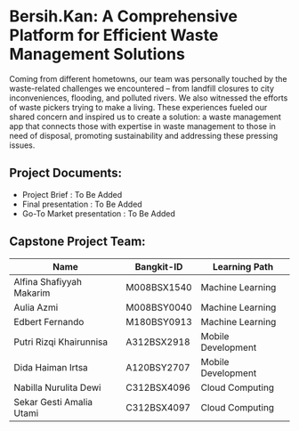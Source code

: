 # Bersih.Kan: A Comprehensive Platform for Efficient Waste Management Solutions

<!--![Mock-Up Application](https://drive.google.com/file/d/1dtXbVpg4yiehQidr4DG7jfLO1UHkgocG/view?usp=sharing)-->

Coming from different hometowns, our team was personally touched by the waste-related challenges we encountered – from landfill closures to city inconveniences, flooding, and polluted rivers. We also witnessed the efforts of waste pickers trying to make a living. These experiences fueled our shared concern and inspired us to create a solution: a waste management app that connects those with expertise in waste management to those in need of disposal, promoting sustainability and addressing these pressing issues.

## Project Documents:
- Project Brief : To Be Added
- Final presentation : To Be Added
- Go-To Market presentation : To Be Added

<!-- ## Project Resource: 
- Paper Reference:  -->

## Capstone Project Team: 
| Name | Bangkit-ID | Learning Path |
| ------ | ------ | ------ | 
| Alfina Shafiyyah Makarim  | M008BSX1540  | Machine Learning |
| Aulia Azmi  | M008BSY0040  | Machine Learning |
| Edbert Fernando | M180BSY0913  | Machine Learning |
| Putri Rizqi Khairunnisa | A312BSX2918 | Mobile Development |
| Dida Haiman Irtsa | A120BSY2707 | Mobile Development |
| Nabilla Nurulita Dewi  | C312BSX4096 | Cloud Computing |
| Sekar Gesti Amalia Utami  | C312BSX4097 | Cloud Computing |

